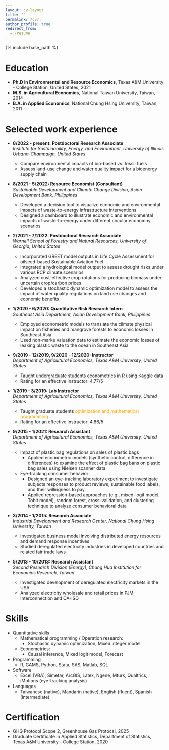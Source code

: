```yaml
---
layout: cv-layout
title: ""
permalink: /cv/
author_profile: true
redirect_from:
  - /resume
---
```


{% include base_path %}

Education
======
* **Ph.D in Environmental and Resource Economics**, Texas A&M University - College Station, United States, 2021
* **M.S. in Agricultural Economics**, National Taiwan University, Taiwan, 2014
* **B.A. in Applied Economics**, National Chung Hsing University, Taiwan, 2011

Selected work experience
======
* **8/2022 - present: Postdoctoral Research Associate**<br>
  *Institute for Sustainability, Energy, and Environment, University of Illinois Urbana-Champaign, United States*
  * Compare environmental impacts of bio-based vs. fossil fuels
  * Assess land-use change and water quality impact for a bioenergy supply chain

* **8/2021 - 5/2022: Resource Economist (Consultant)**<br>
  *Sustainable Development and Climate Change Division, Asian Development Bank, Philippines*
  * Developed a decision tool to visualize economic and environmental impacts of waste-to-energy infrastructure interventions
  * Designed a dashboard to illustrate economic and environmental impacts of waste-to-energy under different circular economny scenarios
  
* **2/2021 - 7/2022: Postdoctoral Research Associate**<br>
  *Warnell School of Forestry and Natural Resources, University of Georgia, United States*
  * Incorporated GREET model outputs in Life Cycle Assessment for oilseed-based Sustainable Aviation Fuel
  * Integrated a hydrological model output to assess drought risks under various RCP climate scenarios
  * Analyzed cost-effective crop rotations for producing biomass under uncertain crop/carbon prices
  * Developed a stochastic dynamic optimization model to assess the impact of water quality regulations on land use changes and economic benefits

* **1/2020 - 6/2020: Quantitative Risk Research Intern**<br>
  *Southeast Asia Department, Asian Development Bank, Philippines*
  * Employed econometric models to translate the climate physical impact on fisheries and mangrove forests to economic losses in Southeast Asia
  * Used non-marke valuation data to estimate the economic losses of leaking plastic waste to the ocean in Southeast Asia
  
* **9/2019 - 12/2019, 9/2020 - 12/2020: Instructor**<br>
  *Department of Agricultural Economics, Texas A&M University, United States*
  * Taught undergraduate students econometrics in R using Kaggle data
  * Rating for an effective instructor: 4.77/5
  
* **1/2019 - 3/2019: Lab Instructor**<br>
  *Department of Agricultural Economics, Texas A&M University, United States*
  * Taught graduate students <font color="orange">optimization and mathematical programming</font>
  * Rating for an effective instructor: 4.86/5
	
* **9/2015 - 1/2021: Research Assistant**<br>
  *Department of Agricultural Economics, Texas A&M University, United States*
  * Impact of plastic bag regulations on sales of plastic bags
	* Applied econometric models (synthetic control, difference in differences) to examine the effect of plastic bag bans on plastic bag sales using  Nielsen scanner data
  * Eye-tracking consumer behavior
	* Designed an eye-tracking laboratory experiment to investigate subjects responses to product reviews, sustainable food labels, and their willingness to pay
	* Applied regression-based approaches (e.g., mixed-logit model, Tobit model), random forest, cross-validation, and clustering technique to analyze consumer behavioral data
		
* **3/2014 - 1/2015: Research Associate**<br>
  *Industrial Development and Research Center, National Chung Hsing University, Taiwan*
  * Investigated business model involving distributed energy resources and demand response incentives
  * Studied deregulated electricity industries in developed countries and related fair trade laws
  
* **5/2013 - 10/2013: Research Assistant**<br>
  *Second Research Division (Energy), Chung Hua Institution for Economics Research, Taiwan*
  * Investigated development of deregulated electricity markets in the USA
  * Analyzed electricity wholesale and retail prices in PJM-Interconnection and CA-ISO
  
Skills
======
* Quantitative skills
  * Mathematical programming / Operation research:
    * Stochastic dynamic optimization, Mixed integer model  
  * Econometrics:
    * Causal inference, Mixed logit model, Forecast
* Programming
  * R, GAMS, Python, Stata, SAS, Matlab, SQL
* Software
  * Excel (VBA), Simetar, ArcGIS, Latex, Ngene, Mturk, Qualtrics, iMotions (eye-tracking analysis)
* Languages
  * Taiwanese (native), Mandarin (native), English (fluent), Spanish (intermediate)

Certification
======
* GHG Protocol Scope 2, Greenhouse Gas Protocal, 2025
* Graduate Certificate in Applied Statistics, Department of Statistics, Texas A&M University - College Station, 2020